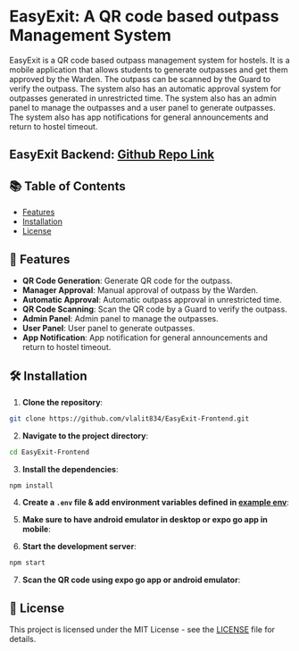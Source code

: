 # EasyExit: A QR code based outpass Management System

EasyExit is a QR code based outpass management system for hostels. It is a mobile application that allows students to generate outpasses and get them approved by the Warden. The outpass can be scanned by the Guard to verify the outpass. The system also has an automatic approval system for outpasses generated in unrestricted time. The system also has an admin panel to manage the outpasses and a user panel to generate outpasses. The system also has app notifications for general announcements and return to hostel timeout.

## EasyExit Backend: [Github Repo Link](https://github.com/bhupesh98/EasyExit-Backend) 

## 📚 Table of Contents

- [Features](#features)
- [Installation](#installation)
- [License](#license)


## 🚀 Features

- **QR Code Generation**: Generate QR code for the outpass.
- **Manager Approval**: Manual approval of outpass by the Warden.
- **Automatic Approval**: Automatic outpass approval in unrestricted time.
- **QR Code Scanning**: Scan the QR code by a Guard to verify the outpass.
- **Admin Panel**: Admin panel to manage the outpasses.
- **User Panel**: User panel to generate outpasses.
- **App Notification**: App notification for general announcements and return to hostel timeout.


## 🛠 Installation

1. **Clone the repository**:

```bash
git clone https://github.com/vlalit834/EasyExit-Frontend.git
```

2. **Navigate to the project directory**:

```bash
cd EasyExit-Frontend
```

3. **Install the dependencies**:

```bash
npm install
```

4. **Create a `.env` file & add environment variables defined in [example env](.env.example)**:

5. **Make sure to have android emulator in desktop or expo go app in mobile**:

6. **Start the development server**:

```bash
npm start
```

7. **Scan the QR code using expo go app or android emulator**:


## 📝 License

This project is licensed under the MIT License - see the [LICENSE](LICENSE) file for details.
